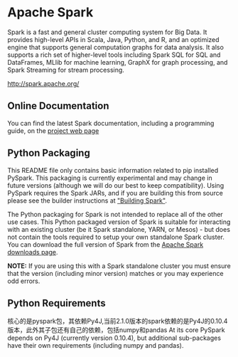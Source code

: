 # Apache Spark

Spark is a fast and general cluster computing system for Big Data. It provides
high-level APIs in Scala, Java, Python, and R, and an optimized engine that
supports general computation graphs for data analysis. It also supports a
rich set of higher-level tools including Spark SQL for SQL and DataFrames,
MLlib for machine learning, GraphX for graph processing,
and Spark Streaming for stream processing.

<http://spark.apache.org/>

## Online Documentation

You can find the latest Spark documentation, including a programming
guide, on the [project web page](http://spark.apache.org/documentation.html)


## Python Packaging

This README file only contains basic information related to pip installed PySpark.
This packaging is currently experimental and may change in future versions (although we will do our best to keep compatibility).
Using PySpark requires the Spark JARs, and if you are building this from source please see the builder instructions at
["Building Spark"](http://spark.apache.org/docs/latest/building-spark.html).

The Python packaging for Spark is not intended to replace all of the other use cases. This Python packaged version of Spark is suitable for interacting with an existing cluster (be it Spark standalone, YARN, or Mesos) - but does not contain the tools required to setup your own standalone Spark cluster. You can download the full version of Spark from the [Apache Spark downloads page](http://spark.apache.org/downloads.html).


**NOTE:** If you are using this with a Spark standalone cluster you must ensure that the version (including minor version) matches or you may experience odd errors.

## Python Requirements
核心的是pyspark包，其依赖Py4J,当前2.1.0版本的spark依赖的是Py4J的0.10.4版本，此外其子包还有自己的依赖，包括numpy和pandas
At its core PySpark depends on Py4J (currently version 0.10.4), but additional sub-packages have their own requirements (including numpy and pandas).